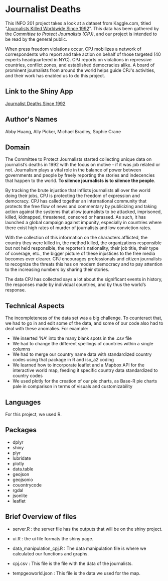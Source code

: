 # Journalist Deaths
This INFO 201 project takes a look at a dataset from Kaggle.com, titled
"[Journalists Killed Worldwide Since 1992](https://www.kaggle.com/qhlearner/journalists-killed-worldwide-since-1992)".
This data has been gathered by the *Committee to Protect Journalists (CPJ)*,
and our project is intended to be read by the general public.

When press freedom violations occur, CPJ mobilizes a network of
 correspondents who report and take action on behalf of those targeted
  (40 experts headquartered in NYC). CPJ reports on violations in
   repressive countries, conflict zones, and established democracies
   alike. A board of prominent journalists from around the world helps
   guide CPJ's activities, and their work has enabled us to do this project.

## Link to the Shiny App
[Journalist Deaths Since 1992](https://abhuang.shinyapps.io/journalistDeaths/)

## Author's Names
Abby Huang, Ally Picker, Michael Bradley, Sophie Crane

## Domain

The Committee to Protect Journalists started collecting unique data on journalist’s deaths in 1992 with the focus on motive - if it was job related or not. Journalism plays a vital role in the balance of power between governments and people by freely reporting the stories and indecencies that happen to the world. **To silence journalists is to silence the people**.

By tracking the brute injustice that inflicts journalists all over the world doing their jobs, CPJ is protecting the freedom of expression and democracy. CPJ has called together an international community that protects the free flow of news and commentary by publicizing and taking action against the systems that allow journalists to be attacked, imprisoned, killed, kidnapped, threatened, censored or harassed.  As such, it has launched a global campaign against impunity, especially in countries where there exist high rates of murder of journalists and low conviction rates.

With the collection of this information on the characters afflicted, the country they were killed in, the method killed, the organizations responsible but not held responsible, the reporter’s nationality, their job title, their type of coverage, etc., the bigger picture of these injustices to the free media becomes ever clearer. CPJ encourages professionals and citizen journalists to recognize the threats this has on modern democracy and to pay attention to the increasing numbers by sharing their stories.

The data CPJ has collected says a lot about the significant events in history,  the responses made by individual countries, and by thus the world’s response.

## Technical Aspects
The incompleteness of the data set was a big challenge. To counteract
that, we had to go in and edit some of the data, and some of our code
also had to deal with these anomalies. For example:
* We inserted 'NA' into the many blank spots in the .csv file
* We had to change the different spellings of countries within
a single columns
* We had to merge our country name data with standardized country codes using that package in R and iso_a2 coding
* We learned how to incorporate leaflet and a Mapbox API for the interactive world map, feeding it specific country data standardized to country codes
* We used plotly for the creation of our pie charts, as Base-R pie charts
pale in comparison in terms of visuals and customizability

## Languages
For this project, we used R.

## Packages
* dplyr
* shiny
* plyr
* lubridate
* plotly
* data.table
* geojson
* geojsonio
* couontrycode
* rgdal
* jsonlite
* leaflet

## Brief Overview of files
* server.R : the server file has the outputs that will be on the shiny project.

* ui.R : the ui file formats the shiny page.

* data_manipulation_cpj.R : The data manipulation file is where we calculated our functions and graphs.

* cpj.csv : This file is the file with the data of the journalists.

* tempgeoworld.json : This file is the data we used for the map.
